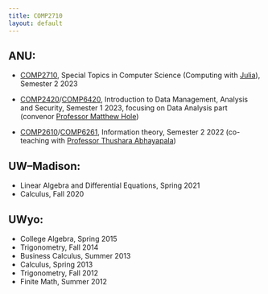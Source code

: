 ```yaml
---
title: COMP2710
layout: default
---
```

## ANU:
- [COMP2710](https://programsandcourses.anu.edu.au/course/comp2710), Special Topics in Computer Science (Computing with [Julia](https://julialang.org/)), Semester 2 2023 

- [COMP2420](https://programsandcourses.anu.edu.au/course/comp2420)/[COMP6420](https://programsandcourses.anu.edu.au/course/COMP6420), Introduction to Data Management, Analysis and Security, Semester 1 2023, focusing on Data Analysis part (convenor [Professor Matthew Hole](https://maths.anu.edu.au/people/academics/matthew-hole))

- [COMP2610](https://programsandcourses.anu.edu.au/course/comp2610)/[COMP6261](https://programsandcourses.anu.edu.au/course/comp6261), Information theory, Semester 2 2022 (co-teaching with [Professor Thushara Abhayapala](https://cecs.anu.edu.au/people/thushara-abhayapala))

## UW–Madison:
- Linear Algebra and Differential Equations, Spring 2021
- Calculus, Fall 2020

## UWyo:
- College Algebra, Spring 2015
- Trigonometry, Fall 2014
- Business Calculus, Summer 2013
- Calculus, Spring 2013
- Trigonometry, Fall 2012
- Finite Math, Summer 2012
